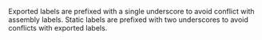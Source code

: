 Exported labels are prefixed with a single underscore to avoid conflict with assembly labels.
Static labels are prefixed with two underscores to avoid conflicts with exported labels.